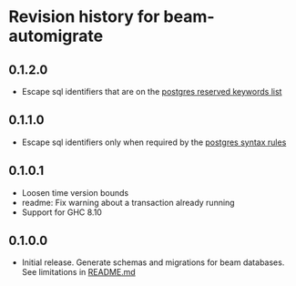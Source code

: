 # Revision history for beam-automigrate

## 0.1.2.0

* Escape sql identifiers that are on the [postgres reserved keywords list](https://www.postgresql.org/docs/current/sql-keywords-appendix.html)

## 0.1.1.0

* Escape sql identifiers only when required by the [postgres syntax rules](https://www.postgresql.org/docs/current/sql-syntax-lexical.html#SQL-SYNTAX-IDENTIFIERS)

## 0.1.0.1

* Loosen time version bounds
* readme: Fix warning about a transaction already running
* Support for GHC 8.10

## 0.1.0.0

* Initial release. Generate schemas and migrations for beam databases. See limitations in [README.md](README.md)
